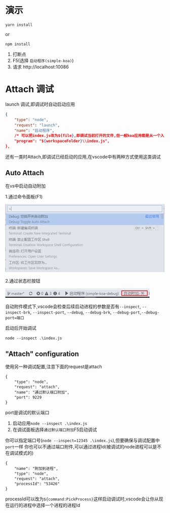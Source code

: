 # 演示

```
yarn install
```
or
```
npm install
```

1.  打断点
2.  F5(选择 `启动程序(simple-koa)`)
3.  请求 http://localhost:10086

# Attach 调试

launch 调试,即调试时自动启动应用

``` JSON
{
    "type": "node",
    "request": "launch",
    "name": "启动程序",
    /* 可以把index.js改为${file},即调试当前打开的文件,但一般koa应用都是从一个入口启动的 */
    "program": "${workspaceFolder}\\index.js", 
},
```

还有一类时Attach,即调试已经启动的应用,在vscode中有两种方式使用这类调试

## Auto Attach

在vs中启动自动附加 

1.通过命令面板(F1)  

![](./imgs/Snipaste_2018-05-27_13-39-53.png)

2.通过状态栏按钮  

![](./imgs/Snipaste_2018-05-27_13-41-14.png)

自动附件模式下,vscode会检查后续启动进程的参数是否有`--inspect`, `--inspect-brk`, `--inspect-port`, `--debug`, `--debug-brk`, `--debug-port`,`--debug-port=端口`

启动后开始调试

```
node --inspect .\index.js
```

## "Attach" configuration

使用另一种调试配置,注意下面的request是attach
```
{
    "type": "node",
    "request": "attach",
    "name": "通过默认端口附加",
    "port": 9229
}
```
port是调试的默认端口

1. 启动应用`node --inspect .\index.js`
2. 在调试面板选择`通过默认端口附加`F5启动调试

你可以指定端口号(`node --inspect=12345 .\index.js`),但要确保与调试配置中`port`一样
你也可以不通过端口附件,可以通过进程Id(被调试的node进程可以是不在调试模式的)

```
{
    "name": "附加到进程",
    "type": "node",
    "request": "attach",
    "processId": "53426"
}
```

processId可以改为`${command:PickProcess}`这样启动调试时,vscode会让你从现在运行的进程中选择一个进程的进程Id
